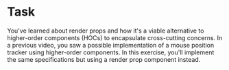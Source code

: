 # Task

You've learned about render props and how it's a viable alternative to higher-order components (HOCs) to encapsulate cross-cutting concerns. In a previous video, you saw a possible implementation of a mouse position tracker using higher-order components. In this exercise, you'll implement the same specifications but using a render prop component instead.